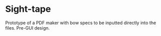 # Sight-tape

Prototype of a PDF maker with bow specs to be inputted directly into the files. Pre-GUI design.
